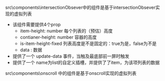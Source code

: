 src\components\intersectionObsever中的组件是基于intersectionObsever实现的虚拟列表
- 该组件需要提供4个prop
  - item-height: number 每个列表的（预估）高度
  - contianer-height: number 容器的高度
  - is-item-height-fixed 列表高度是不是固定的：true为是，false为不是
  - data : 数据
- 提供了一个 update-data 事件，当触及最底部前一屏时触发
- 提供了一个 name为list的自定义插槽，并提供了了item，为该项列表的数据

src\components\onscroll 中的组件是基于onscroll实现的虚拟列表